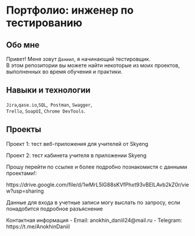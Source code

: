 # Портфолио: инженер по тестированию
## Обо мне 
Привет! Меня зовут ``Даниил``, я начинающий тестировщик. <br>
В этом репозитории вы можете найти некоторые из моих проектов, выполненных во время обучения и практики.
<br>
## Навыки и технологии
``Jira``,``qase.io``,``SQL``,`` Postman``, ``Swagger``, <br>
``Trello``, ``SoapUI``, ``Chrome DevTools``.
## Проекты
<p> Проект 1: тест веб-приложения для учителей от Skyeng</p>
<p> Проект 2: тест кабинета учителя в приложении Skyeng</p>
<p> Прошу перейти по ссылке и более подробно познакомистя с данными проектами!:</p>
<p> https://drive.google.com/file/d/1wMrL5lG88sKVfPhxt93vBElLAvb2kZ0r/view?usp=sharing</p>
<p> Данные для входа в учетные записи могу выслать по запросу, если понадобится подробное разъяснение </p>
Контактная информация
- Email: anokhin_daniil24@mail.ru
- Telegram: https://t.me/AnokhinDaniil
